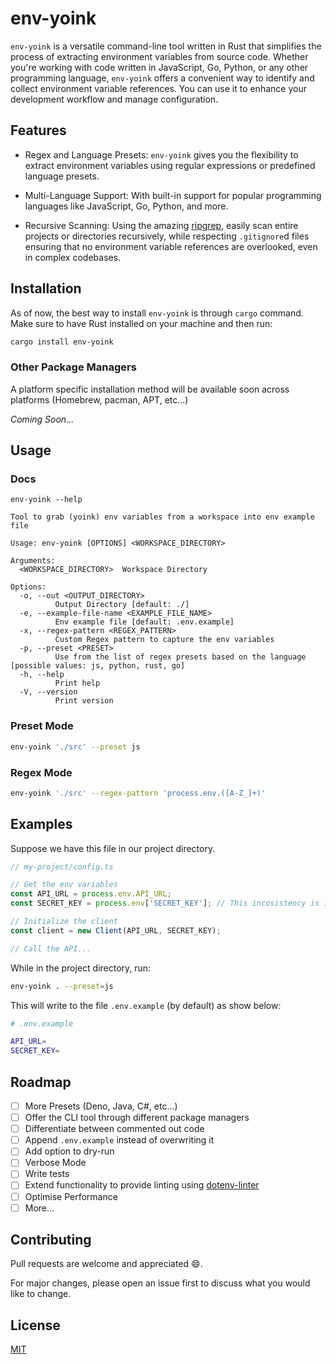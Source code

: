 # env-yoink

`env-yoink` is a versatile command-line tool written in Rust that simplifies the process of extracting environment variables from source code. Whether you're working with code written in JavaScript, Go, Python, or any other programming language, `env-yoink` offers a convenient way to identify and collect environment variable references. You can use it to enhance your development workflow and manage configuration.

## Features

- Regex and Language Presets: `env-yoink` gives you the flexibility to extract environment variables using regular expressions or predefined language presets.

- Multi-Language Support: With built-in support for popular programming languages like JavaScript, Go, Python, and more.

- Recursive Scanning: Using the amazing [ripgrep](https://github.com/BurntSushi/ripgrep), easily scan entire projects or directories recursively, while respecting `.gitignore`d files ensuring that no environment variable references are overlooked, even in complex codebases.

## Installation

As of now, the best way to install `env-yoink` is through `cargo` command. Make sure to have Rust installed on your machine and then run:

```bash
cargo install env-yoink
```
### Other Package Managers

A platform specific installation method will be available soon across platforms (Homebrew, pacman, APT, etc...)

_Coming Soon..._

## Usage

### Docs

```
env-yoink --help

Tool to grab (yoink) env variables from a workspace into env example file

Usage: env-yoink [OPTIONS] <WORKSPACE_DIRECTORY>

Arguments:
  <WORKSPACE_DIRECTORY>  Workspace Directory

Options:
  -o, --out <OUTPUT_DIRECTORY>
          Output Directory [default: ./]
  -e, --example-file-name <EXAMPLE_FILE_NAME>
          Env example file [default: .env.example]
  -x, --regex-pattern <REGEX_PATTERN>
          Custom Regex pattern to capture the env variables
  -p, --preset <PRESET>
          Use from the list of regex presets based on the language [possible values: js, python, rust, go]
  -h, --help
          Print help
  -V, --version
          Print version

```

### Preset Mode

```bash
env-yoink './src' --preset js
```

### Regex Mode

```bash
env-yoink './src' --regex-pattern 'process.env.([A-Z_]+)'
```

## Examples

Suppose we have this file in our project directory.

```typescript
// my-project/config.ts

// Get the env variables 
const API_URL = process.env.API_URL;
const SECRET_KEY = process.env['SECRET_KEY']; // This incosistency is intentional and for demo purposes only, relax :)

// Initialize the client
const client = new Client(API_URL, SECRET_KEY);

// Call the API...
```

While in the project directory, run:
```bash
env-yoink . --preset=js
```

This will write to the file `.env.example` (by default) as show below:

```bash
# .env.example

API_URL=
SECRET_KEY=
```

## Roadmap
- [ ] More Presets (Deno, Java, C#, etc...)
- [ ] Offer the CLI tool through different package managers
- [ ] Differentiate between commented out code
- [ ] Append `.env.example` instead of overwriting it
- [ ] Add option to dry-run
- [ ] Verbose Mode
- [ ] Write tests
- [ ] Extend functionality to provide linting using [dotenv-linter](https://github.com/dotenv-linter/dotenv-linter)
- [ ] Optimise Performance
- [ ] More...

## Contributing
Pull requests are welcome and appreciated 😄.

For major changes, please open an issue first to discuss what you would like to change. 
## License

[MIT](https://choosealicense.com/licenses/mit/)
